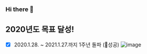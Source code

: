 ### Hi there 👋

## 2020년도 목표 달성!
  - [x] 2020.1.28. ~ 2021.1.27.까지 1주년 돌파 (🎉성공)
  ![image](https://user-images.githubusercontent.com/22428471/107121136-2ea73e80-68d4-11eb-978d-a787be00b168.png)



<!--
**sannimdev/sannimdev** is a ✨ _special_ ✨ repository because its `README.md` (this file) appears on your GitHub profile.

Here are some ideas to get you started:

- 🔭 I’m currently working on ...
- 🌱 I’m currently learning ...
- 👯 I’m looking to collaborate on ...
- 🤔 I’m looking for help with ...
- 💬 Ask me about ...
- 📫 How to reach me: ...
- 😄 Pronouns: ...
- ⚡ Fun fact: ...
-->
